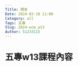 ```yaml
---
Title: 期末
Date: 2024-02-18 11:00
Category: all
Tags: 五專
Slug: 2024-wcm_w13
Author: 51233115
---
```



<!-- PELICAN_END_SUMMARY -->







# 五專w13課程內容